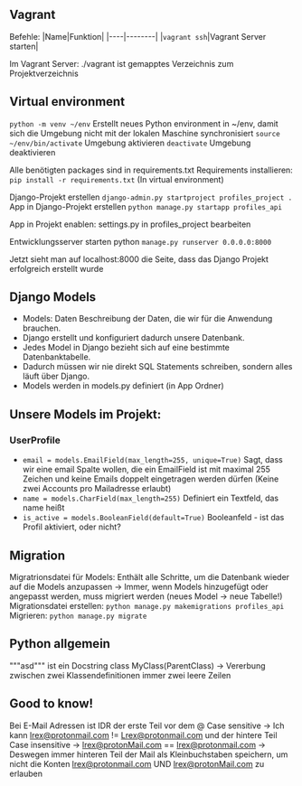 ## Vagrant
Befehle:
|Name|Funktion|
|----|--------|
|``vagrant ssh``|Vagrant Server starten|

Im Vagrant Server:
./vagrant ist gemapptes Verzeichnis zum Projektverzeichnis

## Virtual environment
``python -m venv ~/env``
Erstellt neues Python environment in ~/env, damit sich die Umgebung nicht mit der lokalen Maschine synchronisiert
``source ~/env/bin/activate``
Umgebung aktivieren
``deactivate``
Umgebung deaktivieren

Alle benötigten packages sind in requirements.txt
Requirements installieren: ``pip install -r requirements.txt`` (In virtual environment)

Django-Projekt erstellen ``django-admin.py startproject profiles_project .``
App in Django-Projekt erstellen ``python manage.py startapp profiles_api``

App in Projekt enablen: settings.py in profiles_project bearbeiten

Entwicklungsserver starten python ``manage.py runserver 0.0.0.0:8000``

Jetzt sieht man auf localhost:8000 die Seite, dass das Django Projekt erfolgreich erstellt wurde

## Django Models
- Models: Daten Beschreibung der Daten, die wir für die Anwendung brauchen.
- Django erstellt und konfiguriert dadurch unsere Datenbank.
- Jedes Model in Django bezieht sich auf eine bestimmte Datenbanktabelle.
- Dadurch müssen wir nie direkt SQL Statements schreiben, sondern alles läuft über Django.
- Models werden in models.py definiert (in App Ordner)

## Unsere Models im Projekt:
### UserProfile
- ``email = models.EmailField(max_length=255, unique=True)`` Sagt, dass wir eine email Spalte wollen, die ein EmailField ist mit maximal 255 Zeichen und keine Emails doppelt eingetragen werden dürfen (Keine zwei Accounts pro Mailadresse erlaubt)
- ``name = models.CharField(max_length=255)`` Definiert ein Textfeld, das name heißt
- ``is_active = models.BooleanField(default=True)`` Booleanfeld - ist das Profil aktiviert, oder nicht?

## Migration
Migratrionsdatei für Models: Enthält alle Schritte, um die Datenbank wieder auf die Models anzupassen
-> Immer, wenn Models hinzugefügt oder angepasst werden, muss migriert werden (neues Model -> neue Tabelle!)
Migrationsdatei erstellen: ``python manage.py makemigrations profiles_api``
Migrieren: ``python manage.py migrate``

## Python allgemein
"""asd""" ist ein Docstring
class MyClass(ParentClass) -> Vererbung
zwischen zwei Klassendefinitionen immer zwei leere Zeilen

## Good to know!
Bei E-Mail Adressen ist IDR der erste Teil vor dem @ Case sensitive -> Ich kann lrex@protonmail.com != Lrex@protonmail.com
und der hintere Teil Case insensitive -> lrex@protonMail.com == lrex@protonmail.com
-> Deswegen immer hinteren Teil der Mail als Kleinbuchstaben speichern, um nicht die Konten lrex@protonmail.com UND lrex@protonMail.com zu erlauben